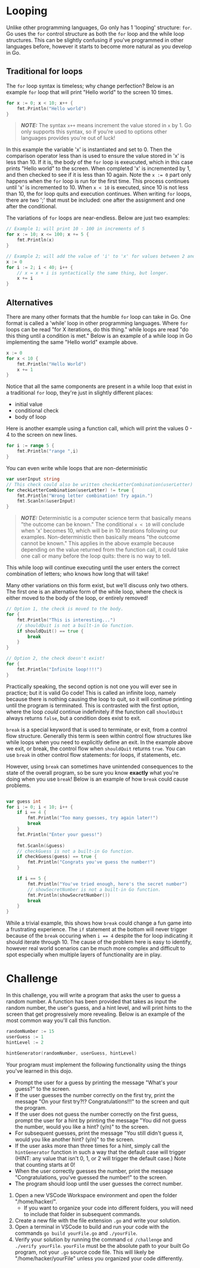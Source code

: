 # Looping
Unlike other programming languages, Go only has 1 'looping' structure: `for`. Go uses the `for` control structure as both the `for` loop and the while loop structures. This can be slightly confusing if you've programmed in other languages before, however it starts to become more natural as you develop in Go.

## Traditional for loops
The `for` loop syntax is timeless; why change perfection? Below is an example `for` loop that will print "Hello world" to the screen 10 times.
```go
for x := 0; x < 10; x++ {
    fmt.Println("Hello world")
}
```
> **_NOTE:_** The syntax `x++` means increment the value stored in `x` by 1. Go only supports this syntax, so if you're used to options other languages provides you're out of luck!

In this example the variable 'x' is instantiated and set to 0. Then the comparison operator less than is used to ensure the value stored in 'x' is less than 10. If it is, the body of the `for` loop is exeucuted, which in this case prints "Hello world" to the screen. When completed 'x' is incremented by 1, and then checked to see if it is less than 10 again. Note the `x := 0` part only happens when the `for` loop is run for the first time. This process continues until 'x' is incremented to 10. When `x < 10` is executed, since 10 is not less than 10, the for loop quits and execution continues. When writing `for` loops, there are two ';' that must be included: one after the assignment and one after the conditional.

The variations of `for` loops are near-endless. Below are just two examples:
```go
// Example 1; will print 10 - 100 in increments of 5
for x := 10; x <= 100; x += 5 {
    fmt.Println(x) 
}

// Example 2; will add the value of 'i' to 'x' for values between 2 and 39.
x := 0
for i := 2; i < 40; i++ {
    // x = x + i is syntactically the same thing, but longer.
    x += i
}
```
## Alternatives
There are many other formats that the humble `for` loop can take in Go. One format is called a 'while' loop in other programming languages. Where `for` loops can be read "for X iterations, do this thing." while loops are read "do this thing until a condition is met." Below is an example of a while loop in Go implementing the same "Hello world" example above.
```go
x := 0
for x < 10 {
    fmt.Println("Hello World")
    x += 1
}
```
Notice that all the same components are present in a while loop that exist in a traditional `for` loop, they're just in slightly different places:
- initial value
- conditional check
- body of loop

Here is another example using a function call, which will print the values 0 - 4 to the screen on new lines.
```go
for i := range 5 {
    fmt.Println("range ",i)
}
```

You can even write while loops that are non-deterministic
```go
var userInput string
// This check could also be written checkLetterCombination(userLetter) == false; it is the same outcome
for checkLetterCombination(userLetter) != true {
    fmt.Println("Wrong letter combination! Try again.")
    fmt.Scanln(&userInput)
}
```
> **_NOTE:_** Deterministic is a computer science term that basically means "the outcome can be known." The conditional `x < 10` will conclude when 'x' becomes 10, which will be in 10 iterations following our examples. Non-deterministic then basically means "the outcome cannot be known." This applies in the above example because depending on the value returned from the function call, it could take one call or many before the loop quits: there is no way to tell.

This while loop will continue executing until the user enters the correct combination of letters; who knows how long that will take!

Many other variations on this form exist, but we'll discuss only two others. The first one is an alternative form of the while loop, where the check is either moved to the body of the loop, or entirely removed!
```go
// Option 1, the check is moved to the body.
for {
    fmt.Println("This is interesting...")
    // shouldQuit is not a built-in Go function.
    if shouldQuit() == true {
        break
    }
}

// Option 2, the check doesn't exist!
for {
    fmt.Println("Infinite loop!!!!")
}
```
Practically speaking, the second option is not one you will ever see in practice; but it is valid Go code! This is called an infinite loop, namely because there is nothing causing the loop to quit, so it will continue printing until the program is terminated. This is contrasted with the first option, where the loop *could* continue indefinitely if the function call `shouldQuit` always returns `false`, but a condition does exist to exit.

`break` is a special keyword that is used to terminate, or exit, from a control flow structure. Generally this term is seen within control flow structures like while loops when you need to explicitly define an exit. In the example above we exit, or break, the control flow when `shouldQuit` returns `true`. You can use `break` in other control flow statements: for loops, if statements, etc.

However, using `break` can sometimes have unintended consequences to the state of the overall program, so be sure you know **exactly** what you're doing when you use `break`! Below is an example of how `break` could cause problems.
```go

var guess int
for i := 0; i < 10; i++ {
    if i == 4 {
        fmt.Println("Too many guesses, try again later!")
        break
    }
    fmt.Println("Enter your guess!")
    
    fmt.Scanln(&guess)
    // checkGuess is not a built-in Go function.
    if checkGuess(guess) == true {
        fmt.Println("Congrats you've guess the number!")
    }

    if i == 5 {
        fmt.Println("You've tried enough, here's the secret number")
        // showSecretNumber is not a built-in Go function.
        fmt.Println(showSecretNumber())
        break
    }
}
```
While a trivial example, this shows how `break` could change a fun game into a frustrating experience. The `if` statement at the bottom will never trigger because of the `break` occuring when `i == 4` despite the for loop indicating it should iterate through 10. The cause of the problem here is easy to identify, however real world scenarios can be much more complex and difficult to spot especially when multiple layers of functionality are in play.

# Challenge
In this challenge, you will write a program that asks the user to guess a random number. A function has been provided that takes as input the random number, the user's guess, and a hint level, and will print hints to the screen that get progressively more revealing. Below is an example of the most common way you'll call this function.
```go
randomNumber := 15
userGuess := 1
hintLevel := 2

hintGenerator(randomNumber, userGuess, hintLevel)
```
Your program must implement the following functionality using the things you've learned in this dojo.
- Prompt the user for a guess by printing the message "What's your guess?" to the screen.
- If the user guesses the number correctly on the first try, print the message "On your first try?!? Congratulations!!!" to the screen and quit the program.
- If the user does not guess the number correctly on the first guess, prompt the user for a hint by printing the message "You did not guess the number, would you like a hint? (y/n)" to the screen.
- For subsequent guesses, print the message "You still didn't guess it, would you like another hint? (y/n)" to the screen.
- If the user asks more than three times for a hint, simply call the `hintGenerator` function in such a way that the default case will trigger (HINT: any value that isn't 0, 1, or 2 will trigger the default case.) Note that counting starts at 0!
- When the user correctly guesses the number, print the message "Congratulations, you've guessed the number!" to the screen.
- The program should loop until the user guesses the correct number.

1. Open a new VSCode Workspace environment and open the folder "/home/hacker/".
    - If you want to organize your code into different folders, you will need to include that folder in subsequent commands.
2. Create a new file with the file extension `.go` and write your solution.
3. Open a terminal in VSCode to build and run your code with the commands `go build yourFile.go` and `./yourFile`.
4. Verify your solution by running the command `cd /challenge` and `./verify yourFile`.
    `yourFile` must be the absolute path to your built Go program, not your `.go` source code file. This will likely be "/home/hacker/yourFile" unless you organized your code differently.